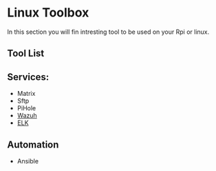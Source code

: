 # Linux Toolbox

In this section you will fin intresting tool to be used on your Rpi or linux.

## Tool List

## Services:
- Matrix
- Sftp
- PiHole
- [Wazuh](./wazuh)
- [ELK](./elk)

## Automation
- Ansible